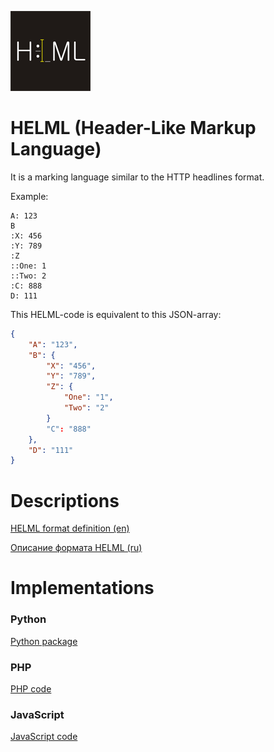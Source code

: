 
![helml-logo](logo/icon.png)

# HELML (Header-Like Markup Language)

It is a marking language similar to the HTTP headlines format.

Example:

```console
A: 123
B
:X: 456
:Y: 789
:Z
::One: 1
::Two: 2
:C: 888
D: 111
```
This HELML-code is equivalent to this JSON-array:
```json
{
    "A": "123",
    "B": {
        "X": "456",
        "Y": "789",
        "Z": {
            "One": "1",
            "Two": "2"
        }
        "C": "888"
    },
    "D": "111"
}
```

# Descriptions

[HELML format definition (en)](./README-HELML_en.md)

[Описание формата HELML (ru)](./README-HELML_ru.md)


# Implementations

### Python

[Python package](./Python)

### PHP

[PHP code](./PHP)

### JavaScript

[JavaScript code](.JavaScript)

